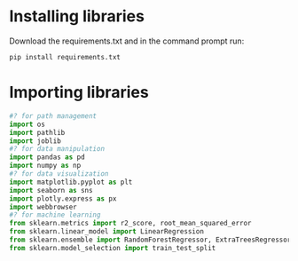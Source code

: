 # Installing libraries

Download the requirements.txt and in the command prompt run:

```
pip install requirements.txt
```

# Importing libraries

```python
#? for path management
import os
import pathlib
import joblib
#? for data manipulation
import pandas as pd 
import numpy as np
#? for data visualization
import matplotlib.pyplot as plt
import seaborn as sns
import plotly.express as px
import webbrowser
#? for machine learning
from sklearn.metrics import r2_score, root_mean_squared_error
from sklearn.linear_model import LinearRegression
from sklearn.ensemble import RandomForestRegressor, ExtraTreesRegressor
from sklearn.model_selection import train_test_split

```
